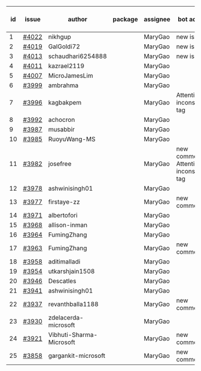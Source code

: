 | id | issue | author | package | assignee | bot advice | created date of issue | target release date | date from target |
| ------ | ------ | ------ | ------ | ------ | ------ | ------ | ------ | :-----: |
| 1 | [#4022](https://github.com/Azure/sdk-release-request/issues/4022) | nikhgup |  | MaryGao | new issue. | 04-06 | 04-28 |  |
| 2 | [#4019](https://github.com/Azure/sdk-release-request/issues/4019) | GalGoldi72 |  | MaryGao | new issue. | 04-04 | 04-28 |  |
| 3 | [#4013](https://github.com/Azure/sdk-release-request/issues/4013) | schaudhari6254888 |  | MaryGao | new issue. | 04-04 | 04-28 |  |
| 4 | [#4011](https://github.com/Azure/sdk-release-request/issues/4011) | kazrael2119 |  | MaryGao |  | 04-04 |  | 0 |
| 5 | [#4007](https://github.com/Azure/sdk-release-request/issues/4007) | MicroJamesLim |  | MaryGao |  | 03-31 | 04-28 |  |
| 6 | [#3999](https://github.com/Azure/sdk-release-request/issues/3999) | ambrahma |  | MaryGao |  | 03-27 | 04-28 |  |
| 7 | [#3996](https://github.com/Azure/sdk-release-request/issues/3996) | kagbakpem |  | MaryGao | Attention to inconsistent tag | 03-26 | 04-28 |  |
| 8 | [#3992](https://github.com/Azure/sdk-release-request/issues/3992) | achocron |  | MaryGao |  | 03-24 | 04-28 |  |
| 9 | [#3987](https://github.com/Azure/sdk-release-request/issues/3987) | musabbir |  | MaryGao |  | 03-23 | 04-28 |  |
| 10 | [#3985](https://github.com/Azure/sdk-release-request/issues/3985) | RuoyuWang-MS |  | MaryGao |  | 03-23 | 04-28 |  |
| 11 | [#3982](https://github.com/Azure/sdk-release-request/issues/3982) | josefree |  | MaryGao | new comment. Attention to inconsistent tag | 03-23 | 04-28 |  |
| 12 | [#3978](https://github.com/Azure/sdk-release-request/issues/3978) | ashwinisingh01 |  | MaryGao |  | 03-23 | 04-28 |  |
| 13 | [#3977](https://github.com/Azure/sdk-release-request/issues/3977) | firstaye-zz |  | MaryGao | new comment. | 03-22 | 04-28 |  |
| 14 | [#3971](https://github.com/Azure/sdk-release-request/issues/3971) | albertofori |  | MaryGao |  | 03-22 | 04-28 |  |
| 15 | [#3968](https://github.com/Azure/sdk-release-request/issues/3968) | allison-inman |  | MaryGao |  | 03-22 | 04-28 |  |
| 16 | [#3964](https://github.com/Azure/sdk-release-request/issues/3964) | FumingZhang |  | MaryGao |  | 03-22 | 04-28 |  |
| 17 | [#3963](https://github.com/Azure/sdk-release-request/issues/3963) | FumingZhang |  | MaryGao | new comment. | 03-22 | 04-28 |  |
| 18 | [#3958](https://github.com/Azure/sdk-release-request/issues/3958) | aditimalladi |  | MaryGao |  | 03-21 | 04-28 |  |
| 19 | [#3954](https://github.com/Azure/sdk-release-request/issues/3954) | utkarshjain1508 |  | MaryGao |  | 03-21 | 04-28 |  |
| 20 | [#3946](https://github.com/Azure/sdk-release-request/issues/3946) | Descatles |  | MaryGao |  | 03-17 | 04-28 |  |
| 21 | [#3941](https://github.com/Azure/sdk-release-request/issues/3941) | ashwinisingh01 |  | MaryGao |  | 03-16 | 04-28 |  |
| 22 | [#3937](https://github.com/Azure/sdk-release-request/issues/3937) | revanthballa1188 |  | MaryGao | new comment. | 03-16 | 04-28 |  |
| 23 | [#3930](https://github.com/Azure/sdk-release-request/issues/3930) | zdelacerda-microsoft |  | MaryGao |  | 03-15 | 04-28 |  |
| 24 | [#3921](https://github.com/Azure/sdk-release-request/issues/3921) | Vibhuti-Sharma-Microsoft |  | MaryGao | new comment. | 03-10 | 04-28 |  |
| 25 | [#3858](https://github.com/Azure/sdk-release-request/issues/3858) | gargankit-microsoft |  | MaryGao | new comment. | 03-02 | 03-24 |  |
